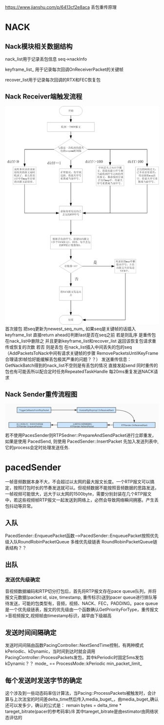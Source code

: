 https://www.jianshu.com/p/6413cf2e8aca 丢包重传原理
# NACK
## Nack模块相关数据结构
nack_list用于记录丢包信息 seq->nackInfo

keyframe_list_ 用于记录每次回调OnReceiverPacket的关键帧 

recover_list用于记录每次回调的RTX和FEC恢复包

## Nack Receiver端触发流程
![](../pic/接收端NACK包处理机制.jpg)
首次接包 把seq更新为newest_seq_num_ 如果seq是关键帧的话插入keyframe_list 直接return
ahead()判断last是否在seq之前 若是则乱序 是重传包 在nack_list中删除之 并且更新keyframe_list和recover_list 返回该恢复包请求重传或恢复的次数 若否 则是丢包 在nack_list插入中间丢失的包的seq（AddPacketsToNack中间有请求关键帧的步骤 RemovePacketsUntilKeyFrame合理请求I帧恰好能缓解丢包极其严重的问题？？）
发送重传信息：GetNackBatch得到的nack_list不空则是有丢包的情况 直接发起send 同时重传的包也有可能丢所以配合定时任务RepeatedTaskHandle 每20ms重复发送NACK请求

## Nack Sender重传流程图
![](../pic/Nack发送端重传流程.jpg)
若不使用PacesSender则RTPSedner::PrepareAndSendPacket进行立即重发，如果是使用 PacedSend, 则使用 PacedSender::InsertPacket 先加入发送列表中, 它的process会定时处理发送任务.
# pacedSender
一帧音频数据本身不大，不会超过以太网的最大报文长度。一个RTP报文可以搞定，按照打包时长的节奏发送就可以。但视频数据不能按照音频数据的思路发送，一帧视频可能很大，远大于以太网的1500byte，需要分别封装在几个RTP报文中，若这些视频帧RTP报文一起发送到网络上，必然会导致网络瞬间拥塞。产生丢包抖动等异常。
## 入队
PacedSender::EnqueuePacket函数-->PacedSender::EnqueuePacket按照优先级入队RoundRobinPacketQueue 多维优先级链表
RoundRobinPacketQueue链表结构？？
## 出队
### 发送优先级确定
音视频数据编码和RTP切分打包后，首先将RTP报文存在pace queue队列，并将报文元数据(packet id, size, timestamp, 重传标示)送到pacer queue进行排队等待发送，可能的包类型有，音频，视频、NACK、FEC，PADDING。pace queue是一个优先级链表，报文的优先级由一个函数确认GetPriorityForType，重传报文>音视频报文,视频帧由timestamp标识，越早由下级越高
## 发送时间间隔确定
发送时间间隔由函数PacingController::NextSendTime控制，有两种模式kPeriodic、kDynamic，当时间到达时就会调用PacingController::ProcessPackets发包，其中kPeriodic时固定5ms发包 kDynamic？？
mode_ == ProcessMode::kPeriodic 
min_packet_limit_

## 每个发送时发送字节的确定
这个涉及到一些动态码率估计算法，当Pacing::ProcessPackets被触发时，会计算与上次法宝的时间差delta_time然后传入media_buget_，由media_buget_确认还可以发多少，确认的公式是：
remain bytes = delta_time * tareget_bitrate(pacer的参考码率)/8
其中tareget_bitrate是由estimator由网络状态评估的